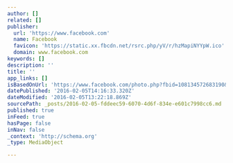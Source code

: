 ```yaml
---
author: []
related: []
publisher:
  url: 'https://www.facebook.com'
  name: Facebook
  favicon: 'https://static.xx.fbcdn.net/rsrc.php/yV/r/hzMapiNYYpW.ico'
  domain: www.facebook.com
keywords: []
description: ''
title: ''
app_links: []
isBasedOnUrl: 'https://www.facebook.com/photo.php?fbid=108134572683190&set=a.108133442683303.17924.100004599423907&type=3&size=960%2C640'
datePublished: '2016-02-05T14:16:33.320Z'
dateModified: '2016-02-05T13:22:18.869Z'
sourcePath: _posts/2016-02-05-fddeec59-6070-4d6f-834e-e601c7998cc6.md
published: true
inFeed: true
hasPage: false
inNav: false
_context: 'http://schema.org'
_type: MediaObject

---
```

